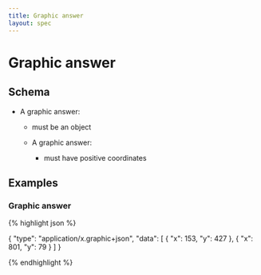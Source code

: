 ```yaml
---
title: Graphic answer
layout: spec
---
```


# Graphic answer

## Schema

* A graphic answer:

  * must be an object

  * A graphic answer:

    * must have positive coordinates

## Examples

### Graphic answer

{% highlight json %}

{
  "type": "application/x.graphic+json",
  "data": [
    {
      "x": 153,
      "y": 427
    },
    {
      "x": 801,
      "y": 79
    }
  ]
}


{% endhighlight %}

